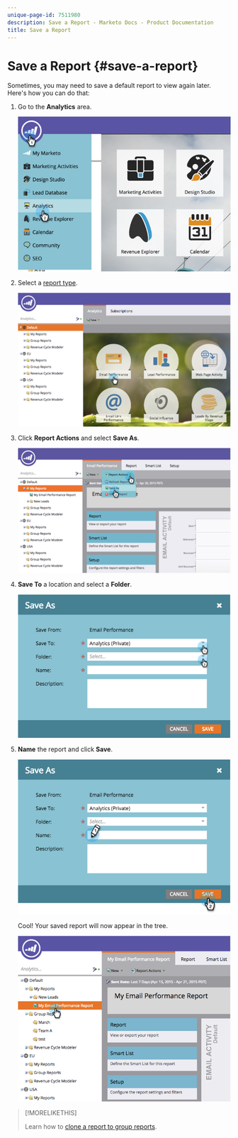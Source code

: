 ```yaml
---
unique-page-id: 7511980
description: Save a Report - Marketo Docs - Product Documentation
title: Save a Report
---
```


# Save a Report {#save-a-report}

Sometimes, you may need to save a default report to view again later. Here's how you can do that:

1. Go to the **Analytics** area.

   ![](assets/image2015-4-30-11-3a50-3a5.png)

1. Select a [report type](/help/marketo/product-docs/reporting/basic-reporting/report-types/report-type-overview.md).

   ![](assets/image2015-4-20-16-3a57-3a42.png)

1. Click **Report Actions** and select **Save As**.

   ![](assets/image2015-4-20-17-3a4-3a11.png)

1. **Save To** a location and select a **Folder**.

   ![](assets/image2015-4-20-17-3a33-3a25.png)

1. **Name** the report and click **Save**.

   ![](assets/image2015-4-20-17-3a34-3a57.png)

   Cool! Your saved report will now appear in the tree.

   ![](assets/image2015-4-21-11-3a12-3a40.png)

>[!MORELIKETHIS]
>
>Learn how to [clone a report to group reports](/help/marketo/product-docs/reporting/basic-reporting/report-activity/clone-a-report-to-group-reports.md).
